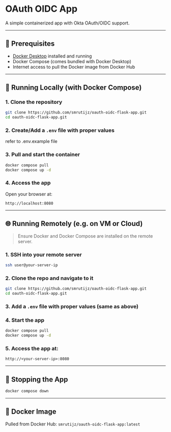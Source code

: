 # OAuth OIDC App

A simple containerized app with Okta OAuth/OIDC support.

---

## 🔧 Prerequisites

- [Docker Desktop](https://www.docker.com/products/docker-desktop/) installed and running
- Docker Compose (comes bundled with Docker Desktop)
- Internet access to pull the Docker image from Docker Hub

---

## 🧪 Running Locally (with Docker Compose)

### 1. Clone the repository
```bash
git clone https://github.com/smrutijz/oauth-oidc-flask-app.git
cd oauth-oidc-flask-app.git
````

### 2. Create/Add a `.env` file with proper values
refer to .env.example file

### 3. Pull and start the container

```bash
docker compose pull
docker compose up -d
```

### 4. Access the app

Open your browser at:

```
http://localhost:8080
```

---

## 🌐 Running Remotely (e.g. on VM or Cloud)

> Ensure Docker and Docker Compose are installed on the remote server.

### 1. SSH into your remote server

```bash
ssh user@your-server-ip
```

### 2. Clone the repo and navigate to it

```bash
git clone https://github.com/smrutijz/oauth-oidc-flask-app.git
cd oauth-oidc-flask-app.git
```

### 3. Add a `.env` file with proper values (same as above)

### 4. Start the app

```bash
docker compose pull
docker compose up -d
```

### 5. Access the app at:

```
http://<your-server-ip>:8080
```

---

## 🛑 Stopping the App

```bash
docker compose down
```

---

## 🐳 Docker Image

Pulled from Docker Hub:
`smrutijz/oauth-oidc-flask-app:latest`
